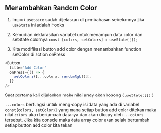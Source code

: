 ## Menambahkan Random Color

1. Import `useState`
   sudah dijelaskan di pembahasan sebelumnya jika `useState` ini adalah Hooks

2. Kemudian deklarasikan variabel untuk menampun data color dan setState colornya
   `const [colors, setColors] = useState([]);`

3. Kita modifikasi button add color dengan menambahkan function setColor di action onPress

```javascript
<Button
  title="Add Color"
  onPress={() => {
    setColors([...colors, randomRgb()]);
  }}
/>
```

Saat pertama kali dijalankan maka nilai array akan kosong ( `useState([])` )

`...colors` berfungsi untuk meng-copy isi data yang ada di variabel `const[colors, setColors]` yang mana setiap button add color ditekan maka nilai `colors` akan bertambah datanya dan akan dicopy oleh `...colors` tersebut. Jika kita console maka data array color akan selalu bertambah setiap button add color kita tekan
